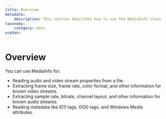 ```yaml
---
title: Overview
metadata:
    description: This section describes how to use the MediaInfo class to read audio, video and metadata information from a file.
taxonomy:
    category: docs
orphan:
---
```


# Overview

You can use MediaInfo for:

* Reading audio and video stream properties from a file. 
* Extracting frame size, frame rate, color format, and other information for known video streams. 
* Extracting sample rate, bitrate, channel layout, and other information for known audio streams. 
* Reading metadata like ID3 tags, OGG tags, and Windows Media attributes.
